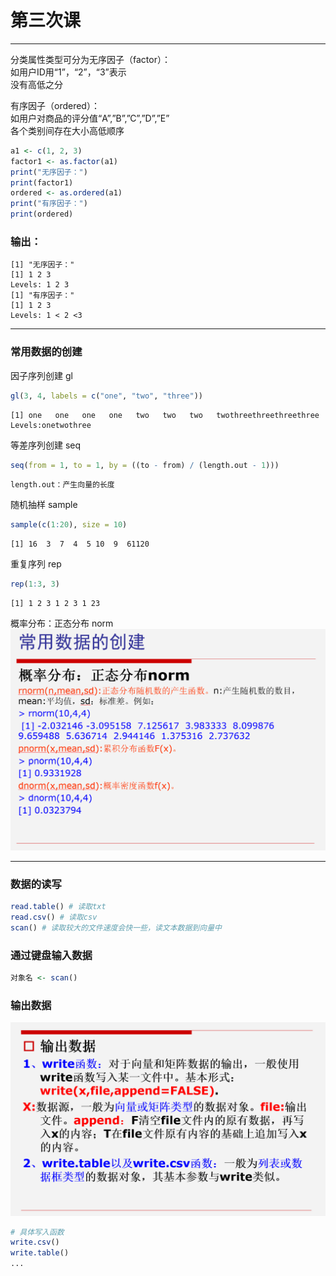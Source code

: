 # 第三次课

***
分类属性类型可分为无序因子（factor）：  
如用户ID用“1”，“2”，“3”表示  
没有高低之分

有序因子（ordered）：  
如用户对商品的评分值“A”,”B”,”C”,”D”,”E”  
各个类别间存在大小高低顺序

```r
a1 <- c(1, 2, 3)
factor1 <- as.factor(a1)
print("无序因子：")
print(factor1)
ordered <- as.ordered(a1)
print("有序因子：")
print(ordered)
```

### 输出：

```
[1] "无序因子："
[1] 1 2 3
Levels: 1 2 3
[1] "有序因子："
[1] 1 2 3
Levels: 1 < 2 <3
```

***

### 常用数据的创建

因子序列创建 gl

```r
gl(3, 4, labels = c("one", "two", "three"))
```

```
[1] one   one   one   one   two   two   two   twothreethreethreethree
Levels:onetwothree
```

等差序列创建 seq

```r
seq(from = 1, to = 1, by = ((to - from) / (length.out - 1)))
```

```
length.out：产生向量的长度
```

随机抽样 sample

```r
sample(c(1:20), size = 10)
```

```
[1] 16  3  7  4  5 10  9  61120
```

重复序列 rep

```r
rep(1:3, 3)
```

```
[1] 1 2 3 1 2 3 1 23
```

概率分布：正态分布 norm  
![img_24.png](img_24.png)
***

### 数据的读写

```r
read.table() # 读取txt
read.csv() # 读取csv
scan() # 读取较大的文件速度会快一些，读文本数据到向量中
```

### 通过键盘输入数据

```r
对象名 <- scan()
```

### 输出数据

![img_27.png](img_27.png)

```r
# 具体写入函数
write.csv()
write.table()
...
```

